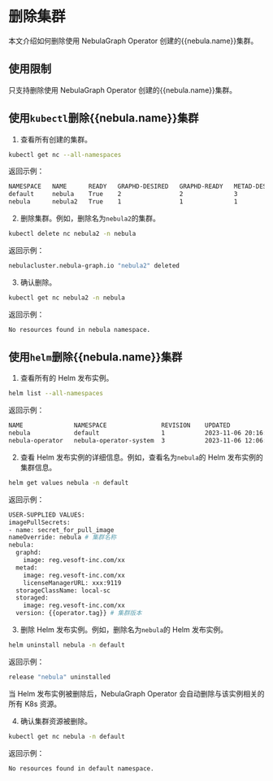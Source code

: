 # 删除集群

本文介绍如何删除使用 NebulaGraph Operator 创建的{{nebula.name}}集群。

## 使用限制

只支持删除使用 NebulaGraph Operator 创建的{{nebula.name}}集群。

## 使用`kubectl`删除{{nebula.name}}集群

1. 查看所有创建的集群。

  ```bash
  kubectl get nc --all-namespaces
  ```

  返回示例：

  ```bash
  NAMESPACE   NAME      READY   GRAPHD-DESIRED   GRAPHD-READY   METAD-DESIRED   METAD-READY   STORAGED-DESIRED   STORAGED-READY   AGE
  default     nebula    True    2                2              3               3             3                  3                38h
  nebula      nebula2   True    1                1              1               1             1                  1                2m7s
  ```

2. 删除集群。例如，删除名为`nebula2`的集群。

  ```bash
  kubectl delete nc nebula2 -n nebula
  ```

  返回示例：

  ```bash
  nebulacluster.nebula-graph.io "nebula2" deleted
  ```

3. 确认删除。

  ```bash
  kubectl get nc nebula2 -n nebula
  ```

  返回示例：

  ```bash
  No resources found in nebula namespace.
  ```

## 使用`helm`删除{{nebula.name}}集群

1. 查看所有的 Helm 发布实例。
   
  ```bash
  helm list --all-namespaces
  ```

  返回示例：

  ```bash
  NAME           	NAMESPACE             	REVISION	UPDATED                                	STATUS  	CHART                	APP VERSION
  nebula         	default               	1       	2023-11-06 20:16:07.913136377 +0800 CST	deployed	nebula-cluster-1.7.1 	1.7.1
  nebula-operator	nebula-operator-system	3       	2023-11-06 12:06:24.742397418 +0800 CST	deployed	nebula-operator-1.7.1	1.7.1
  ```

2. 查看 Helm 发布实例的详细信息。例如，查看名为`nebula`的 Helm 发布实例的集群信息。

  ```bash
  helm get values nebula -n default
  ```

  返回示例：

  ```bash
  USER-SUPPLIED VALUES:
  imagePullSecrets:
  - name: secret_for_pull_image
  nameOverride: nebula # 集群名称
  nebula:
    graphd:
      image: reg.vesoft-inc.com/xx
    metad:
      image: reg.vesoft-inc.com/xx
      licenseManagerURL: xxx:9119
    storageClassName: local-sc
    storaged:
      image: reg.vesoft-inc.com/xx
    version: {{operator.tag}} # 集群版本
  ```  

3. 删除 Helm 发布实例。例如，删除名为`nebula`的 Helm 发布实例。

  ```bash
  helm uninstall nebula -n default
  ```

  返回示例：

  ```bash
  release "nebula" uninstalled
  ```

  当 Helm 发布实例被删除后，NebulaGraph Operator 会自动删除与该实例相关的所有 K8s 资源。

4. 确认集群资源被删除。

  ```bash
  kubectl get nc nebula -n default
  ```

  返回示例：

  ```bash
  No resources found in default namespace.
  ```

  